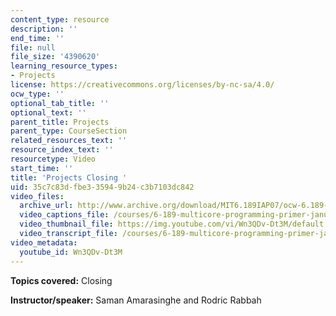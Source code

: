 ```yaml
---
content_type: resource
description: ''
end_time: ''
file: null
file_size: '4390620'
learning_resource_types:
- Projects
license: https://creativecommons.org/licenses/by-nc-sa/4.0/
ocw_type: ''
optional_tab_title: ''
optional_text: ''
parent_title: Projects
parent_type: CourseSection
related_resources_text: ''
resource_index_text: ''
resourcetype: Video
start_time: ''
title: 'Projects Closing '
uid: 35c7c83d-fbe3-3594-9b24-c3b7103dc842
video_files:
  archive_url: http://www.archive.org/download/MIT6.189IAP07/ocw-6.189-iap07-pro-closing_300k.mp4
  video_captions_file: /courses/6-189-multicore-programming-primer-january-iap-2007/84096ed2778459eca4be91984c320ceb_Wn3QDv-Dt3M.vtt
  video_thumbnail_file: https://img.youtube.com/vi/Wn3QDv-Dt3M/default.jpg
  video_transcript_file: /courses/6-189-multicore-programming-primer-january-iap-2007/d15cdfc00047450ca87cb9eb4e567d36_Wn3QDv-Dt3M.pdf
video_metadata:
  youtube_id: Wn3QDv-Dt3M
---
```


**Topics covered:** Closing

**Instructor/speaker:** Saman Amarasinghe and Rodric Rabbah

